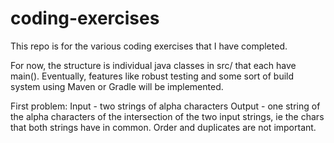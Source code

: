 # coding-exercises

This repo is for the various coding exercises that I have completed. 

For now, the structure is individual java classes in src/ that each have main(). 
Eventually, features like robust testing and some sort of build system using Maven or Gradle will be implemented. 

First problem:
Input - two strings of alpha characters
Output - one string of the alpha characters of the intersection of the two input strings, ie the chars that both strings have in common. Order and duplicates are not important.
